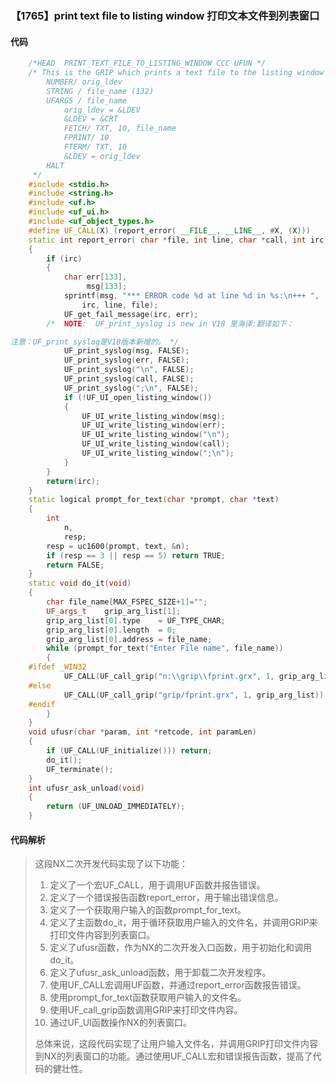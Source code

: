### 【1765】print text file to listing window 打印文本文件到列表窗口

#### 代码

```cpp
    /*HEAD  PRINT_TEXT_FILE_TO_LISTING_WINDOW CCC UFUN */  
    /* This is the GRIP which prints a text file to the listing window  
        NUMBER/ orig_ldev  
        STRING / file_name (132)  
        UFARGS / file_name  
            orig_ldev = &LDEV  
            &LDEV = &CRT  
            FETCH/ TXT, 10, file_name  
            FPRINT/ 10  
            FTERM/ TXT, 10  
            &LDEV = orig_ldev  
        HALT  
     */  
    #include <stdio.h>  
    #include <string.h>  
    #include <uf.h>  
    #include <uf_ui.h>  
    #include <uf_object_types.h>  
    #define UF_CALL(X) (report_error( __FILE__, __LINE__, #X, (X)))  
    static int report_error( char *file, int line, char *call, int irc)  
    {  
        if (irc)  
        {  
            char err[133],  
                 msg[133];  
            sprintf(msg, "*** ERROR code %d at line %d in %s:\n+++ ",  
                irc, line, file);  
            UF_get_fail_message(irc, err);  
        /*  NOTE:  UF_print_syslog is new in V18 里海译:翻译如下：

注意：UF_print_syslog是V18版本新增的。 */  
            UF_print_syslog(msg, FALSE);  
            UF_print_syslog(err, FALSE);  
            UF_print_syslog("\n", FALSE);  
            UF_print_syslog(call, FALSE);  
            UF_print_syslog(";\n", FALSE);  
            if (!UF_UI_open_listing_window())  
            {  
                UF_UI_write_listing_window(msg);  
                UF_UI_write_listing_window(err);  
                UF_UI_write_listing_window("\n");  
                UF_UI_write_listing_window(call);  
                UF_UI_write_listing_window(";\n");  
            }  
        }  
        return(irc);  
    }  
    static logical prompt_for_text(char *prompt, char *text)  
    {  
        int  
            n,  
            resp;  
        resp = uc1600(prompt, text, &n);  
        if (resp == 3 || resp == 5) return TRUE;  
        return FALSE;  
    }  
    static void do_it(void)  
    {  
        char file_name[MAX_FSPEC_SIZE+1]="";  
        UF_args_t    grip_arg_list[1];  
        grip_arg_list[0].type    = UF_TYPE_CHAR;  
        grip_arg_list[0].length  = 0;  
        grip_arg_list[0].address = file_name;  
        while (prompt_for_text("Enter File name", file_name))  
        {  
    #ifdef _WIN32  
            UF_CALL(UF_call_grip("n:\\grip\\fprint.grx", 1, grip_arg_list));  
    #else  
            UF_CALL(UF_call_grip("grip/fprint.grx", 1, grip_arg_list));  
    #endif  
        }  
    }  
    void ufusr(char *param, int *retcode, int paramLen)  
    {  
        if (UF_CALL(UF_initialize())) return;  
        do_it();  
        UF_terminate();  
    }  
    int ufusr_ask_unload(void)  
    {  
        return (UF_UNLOAD_IMMEDIATELY);  
    }

```

#### 代码解析

> 这段NX二次开发代码实现了以下功能：
>
> 1. 定义了一个宏UF_CALL，用于调用UF函数并报告错误。
> 2. 定义了一个错误报告函数report_error，用于输出错误信息。
> 3. 定义了一个获取用户输入的函数prompt_for_text。
> 4. 定义了主函数do_it，用于循环获取用户输入的文件名，并调用GRIP来打印文件内容到列表窗口。
> 5. 定义了ufusr函数，作为NX的二次开发入口函数，用于初始化和调用do_it。
> 6. 定义了ufusr_ask_unload函数，用于卸载二次开发程序。
> 7. 使用UF_CALL宏调用UF函数，并通过report_error函数报告错误。
> 8. 使用prompt_for_text函数获取用户输入的文件名。
> 9. 使用UF_call_grip函数调用GRIP来打印文件内容。
> 10. 通过UF_UI函数操作NX的列表窗口。
>
> 总体来说，这段代码实现了让用户输入文件名，并调用GRIP打印文件内容到NX的列表窗口的功能。通过使用UF_CALL宏和错误报告函数，提高了代码的健壮性。
>
